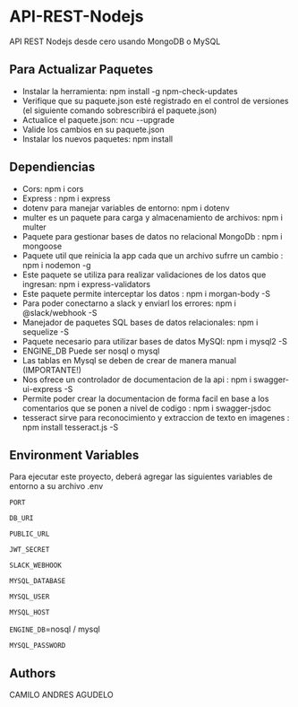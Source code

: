 
# API-REST-Nodejs
 API REST Nodejs desde cero usando MongoDB o MySQL

## Para Actualizar Paquetes 

- Instalar la herramienta: npm install -g npm-check-updates
- Verifique que su paquete.json esté registrado en el control de versiones (el siguiente comando sobrescribirá el paquete.json)
- Actualice el paquete.json: ncu --upgrade
- Valide los cambios en su paquete.json
- Instalar los nuevos paquetes: npm install

## Dependiencias

- Cors: npm i cors
- Express : npm i express
- dotenv para manejar variables de entorno: npm i dotenv
- multer es un paquete para carga y almacenamiento de archivos: npm i multer
- Paquete para gestionar bases de datos no relacional MongoDb : npm i mongoose
- Paquete util que reinicia la app cada que un archivo sufrre un cambio : npm i nodemon -g
- Este paquete se utiliza para realizar validaciones de los datos que ingresan: npm i express-validators
- Este paquete permite interceptar los datos   : npm i morgan-body -S
- Para poder conectarno a slack y enviarl los errores: npm i @slack/webhook -S
- Manejador de paquetes SQL bases de datos relacionales: npm i sequelize -S
- Paquete necesario para utilizar bases de datos MySQl: npm i mysql2 -S
- ENGINE_DB Puede ser nosql o mysql
- Las tablas en Mysql se deben de crear de manera manual (IMPORTANTE!)
- Nos ofrece un controlador de documentacion de la api : npm i swagger-ui-express -S
- Permite poder crear la documentacion de forma facil en base a los comentarios que se ponen a nivel de codigo : npm i swagger-jsdoc
- tesseract sirve para reconocimiento y extraccion de texto en imagenes : npm install tesseract.js -S


## Environment Variables

Para ejecutar este proyecto, deberá agregar las siguientes variables de entorno a su archivo .env

`PORT`

`DB_URI`

`PUBLIC_URL`

`JWT_SECRET`

`SLACK_WEBHOOK`

`MYSQL_DATABASE`

`MYSQL_USER`

`MYSQL_HOST`

`ENGINE_DB`=nosql / mysql

`MYSQL_PASSWORD`


## Authors

CAMILO ANDRES AGUDELO
